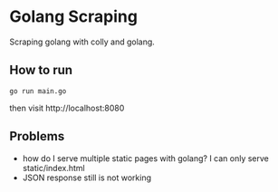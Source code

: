 # Golang Scraping

Scraping golang with colly and golang.

## How to run

```
go run main.go
```

then visit http://localhost:8080

## Problems

- how do I serve multiple static pages with golang? I can only serve static/index.html
- JSON response still is not working